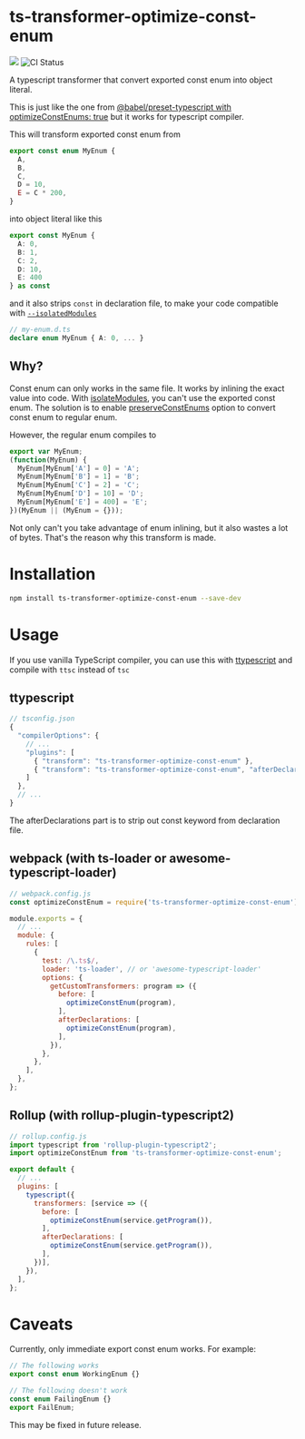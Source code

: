 # ts-transformer-optimize-const-enum

[![](https://img.shields.io/npm/v/ts-transformer-optimize-const-enum.svg)](https://www.npmjs.com/package/ts-transformer-optimize-const-enum) ![CI Status](https://github.com/Fonger/ts-transformer-optimize-const-enum/actions/workflows/test.yml/badge.svg)

A typescript transformer that convert exported const enum into object literal.

This is just like the one from [@babel/preset-typescript with optimizeConstEnums: true](https://babeljs.io/docs/en/babel-preset-typescript#optimizeconstenums) but it works for typescript compiler.

This will transform exported const enum from

```ts
export const enum MyEnum {
  A,
  B,
  C,
  D = 10,
  E = C * 200,
}
```

into object literal like this

```ts
export const MyEnum {
  A: 0,
  B: 1,
  C: 2,
  D: 10,
  E: 400
} as const
```

and it also strips `const` in declaration file, to make your code compatible with [`--isolatedModules`](https://www.typescriptlang.org/tsconfig#isolatedModules)

```ts
// my-enum.d.ts
declare enum MyEnum { A: 0, ... }
```

## Why?

Const enum can only works in the same file. It works by inlining the exact value into code.
With [isolateModules](https://www.typescriptlang.org/tsconfig#isolatedModules), you can't use the exported const enum. The solution is to enable [preserveConstEnums](https://www.typescriptlang.org/tsconfig#preserveConstEnums) option to convert const enum to regular enum.

However, the regular enum compiles to

```js
export var MyEnum;
(function(MyEnum) {
  MyEnum[MyEnum['A'] = 0] = 'A';
  MyEnum[MyEnum['B'] = 1] = 'B';
  MyEnum[MyEnum['C'] = 2] = 'C';
  MyEnum[MyEnum['D'] = 10] = 'D';
  MyEnum[MyEnum['E'] = 400] = 'E';
})(MyEnum || (MyEnum = {}));
```

Not only can't you take advantage of enum inlining, but it also wastes a lot of bytes. That's the reason why this transform is made.

# Installation

```sh
npm install ts-transformer-optimize-const-enum --save-dev
```

# Usage

If you use vanilla TypeScript compiler, you can use this with [ttypescript](https://github.com/cevek/ttypescript) and compile with `ttsc` instead of `tsc`

## ttypescript

```js
// tsconfig.json
{
  "compilerOptions": {
    // ...
    "plugins": [
      { "transform": "ts-transformer-optimize-const-enum" },
      { "transform": "ts-transformer-optimize-const-enum", "afterDeclarations": true },
    ]
  },
  // ...
}
```

The afterDeclarations part is to strip out const keyword from declaration file.

## webpack (with ts-loader or awesome-typescript-loader)

```js
// webpack.config.js
const optimizeConstEnum = require('ts-transformer-optimize-const-enum').default;

module.exports = {
  // ...
  module: {
    rules: [
      {
        test: /\.ts$/,
        loader: 'ts-loader', // or 'awesome-typescript-loader'
        options: {
          getCustomTransformers: program => ({
            before: [
              optimizeConstEnum(program),
            ],
            afterDeclarations: [
              optimizeConstEnum(program),
            ],
          }),
        },
      },
    ],
  },
};
```

## Rollup (with rollup-plugin-typescript2)

```js
// rollup.config.js
import typescript from 'rollup-plugin-typescript2';
import optimizeConstEnum from 'ts-transformer-optimize-const-enum';

export default {
  // ...
  plugins: [
    typescript({
      transformers: [service => ({
        before: [
          optimizeConstEnum(service.getProgram()),
        ],
        afterDeclarations: [
          optimizeConstEnum(service.getProgram()),
        ],
      })],
    }),
  ],
};
```

# Caveats

Currently, only immediate export const enum works. For example:

```ts
// The following works
export const enum WorkingEnum {}

// The following doesn't work
const enum FailingEnum {}
export FailEnum;
```

This may be fixed in future release.

